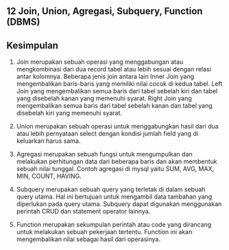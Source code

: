 ## 12 Join, Union, Agregasi, Subquery, Function (DBMS)
## Kesimpulan

1. Join merupakan sebuah operasi yang menggabungan atau mengkombinasi dari dua record tabel atau lebih sesuai dengan relasi antar kolomnya. Beberapa jenis join antara lain Inner Join yang mengembalikan baris-baris yang memiliki nilai cocok di kedua tabel. Left Join yang mengembalikan semua baris dari tabel sebelah kiri dan tabel yang disebelah kanan yang memenuhi syarat. Right Join yang mengembalikan semua baris dari tabel sebelah kanan dan tabel yang disebelah kiri yang memenuhi syarat.

2. Union merupakan sebuah operasi untuk menggabungkan hasil dari dua atau lebih pernyataan select dengan kondisi jumlah field yang di keluarkan harus sama.

3. Agregasi merupakan sebuah fungsi untuk mengumpulkan dan melakukan perhitungan data dari beberapa baris dan akan membentuk sebuah nilai tunggal. Contoh agregasi di mysql yaitu SUM, AVG, MAX, MIN, COUNT, HAVING.

4. Subquery merupakan sebuah query yang terletak di dalam sebuah query utama. Hal ini bertujuan untuk mengambil data tambahan yang diperlukan pada query utama. Subquery dapat digunakan menggunakan perintah CRUD dan statement operator lainnya.

5. Function merupakan sekumpulan perintah atau code yang dirancang untuk melakukan sebuah pekerjaan tertentu. Function ini akan mengembalikan nilai sebagai hasil dari operasinya. 